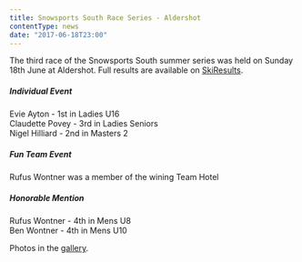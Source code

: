 ```yaml
---
title: Snowsports South Race Series - Aldershot
contentType: news
date: "2017-06-18T23:00"
---
```


The third race of the Snowsports South summer series was held on Sunday 18th June at
Aldershot. Full results are available on [SkiResults](https://skiresults.co.uk/events/828).

##### Individual Event
Evie Ayton - 1st in Ladies U16\
Claudette Povey - 3rd in Ladies Seniors\
Nigel Hilliard - 2nd in Masters 2

##### Fun Team Event
Rufus Wontner was a member of the wining Team Hotel

##### Honorable Mention
Rufus Wontner - 4th in Mens U8\
Ben Wontner - 4th in Mens U10

Photos in the [gallery](/gallery/2017/170618_SRSA_3_aldershot).

